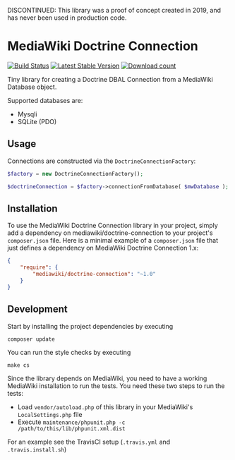 DISCONTINUED: This library was a proof of concept created in 2019, and has never been used in production code.

# MediaWiki Doctrine Connection

[![Build Status](https://travis-ci.org/wmde/mediawiki-doctrine-connection.svg?branch=master)](https://travis-ci.org/wmde/mediawiki-doctrine-connection)
[![Latest Stable Version](https://poser.pugx.org/mediawiki/doctrine-connection/version.png)](https://packagist.org/packages/mediawiki/doctrine-connection)
[![Download count](https://poser.pugx.org/mediawiki/doctrine-connection/d/total.png)](https://packagist.org/packages/mediawiki/doctrine-connection)

Tiny library for creating a Doctrine DBAL Connection from a MediaWiki Database object.

Supported databases are:

* Mysqli
* SQLite (PDO)

## Usage

Connections are constructed via the `DoctrineConnectionFactory`:

```php
$factory = new DoctrineConnectionFactory();

$doctrineConnection = $factory->connectionFromDatabase( $mwDatabase );
```

## Installation

To use the MediaWiki Doctrine Connection library in your project, simply add a dependency on mediawiki/doctrine-connection
to your project's `composer.json` file. Here is a minimal example of a `composer.json`
file that just defines a dependency on MediaWiki Doctrine Connection 1.x:

```json
{
    "require": {
        "mediawiki/doctrine-connection": "~1.0"
    }
}
```

## Development

Start by installing the project dependencies by executing

    composer update

You can run the style checks by executing

    make cs
    
Since the library depends on MediaWiki, you need to have a working MediaWiki
installation to run the tests. You need these two steps to run the tests:

* Load `vendor/autoload.php` of this library in your MediaWiki's `LocalSettings.php` file
* Execute `maintenance/phpunit.php -c /path/to/this/lib/phpunit.xml.dist`

For an example see the TravisCI setup (`.travis.yml` and `.travis.install.sh`)
